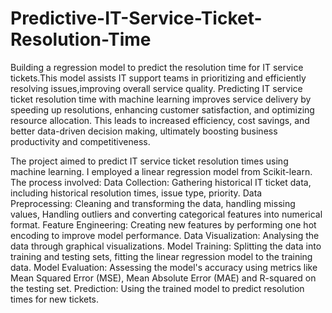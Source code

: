 # Predictive-IT-Service-Ticket-Resolution-Time
Building a regression model to predict the resolution time for IT service tickets.This model assists IT support teams in prioritizing and efficiently resolving issues,improving overall service quality.
Predicting IT service ticket resolution time with machine learning improves service delivery by speeding up resolutions, enhancing customer satisfaction, and optimizing resource allocation. This leads to increased efficiency, cost savings, and better data-driven decision making, ultimately boosting business productivity and competitiveness.

The project aimed to predict IT service ticket resolution times using machine learning. I employed a linear regression model from Scikit-learn. The process involved:
Data Collection: Gathering historical IT ticket data, including historical resolution times, issue type, priority.
Data Preprocessing: Cleaning and transforming the data, handling missing values, Handling outliers and converting categorical features into numerical format.
Feature Engineering: Creating new features by performing one hot encoding  to improve model performance.
Data Visualization: Analysing the data through graphical visualizations.
Model Training: Splitting the data into training and testing sets, fitting the linear regression model to the training data.
Model Evaluation: Assessing the model's accuracy using metrics like Mean Squared Error (MSE), Mean Absolute Error (MAE) and R-squared on the testing set.
Prediction: Using the trained model to predict resolution times for new tickets.
